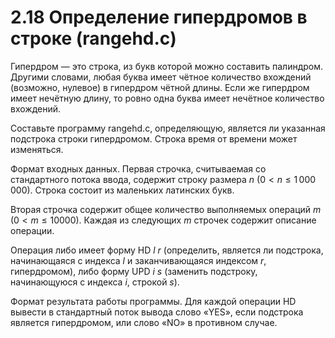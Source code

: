 # 2.18 Определение гипердромов в строке (rangehd.c)
Гипердром — это строка, из букв которой можно составить палиндром. Другими словами, любая буква имеет чётное количество вхождений (возможно, нулевое) в гипердром чётной длины. Если же гипердром имеет нечётную длину, то ровно одна буква имеет нечётное количество вхождений.

Составьте программу rangehd.c, определяющую, является ли указанная подстрока строки гипердромом. Строка время от времени может изменяться.

Формат входных данных. Первая строчка, считываемая со стандартного потока ввода, содержит строку размера $n$ $(0 < n \le 1\,000\,000)$. Строка состоит из маленьких латинских букв.

Вторая строчка содержит общее количество выполняемых операций $m$ $(0 < m \le 10000)$. Каждая из следующих $m$ строчек содержит описание операции.

Операция либо имеет форму HD $l$ $r$ (определить, является ли подстрока, начинающаяся с индекса $l$ и заканчивающаяся индексом $r$, гипердромом), либо форму UPD $i$ $s$ (заменить подстроку, начинающуюся с индекса $i$, строкой $s$).

Формат результата работы программы. Для каждой операции HD вывести в стандартный поток вывода слово «YES», если подстрока является гипердромом, или слово «NO» в противном случае.
